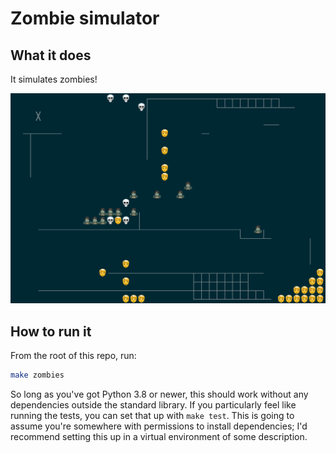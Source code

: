 # Zombie simulator

## What it does

It simulates zombies!

![The zombie apocalypse, as seen with emoji](doc/oh-no-zombies.png)

## How to run it

From the root of this repo, run:

```bash
make zombies
```

So long as you've got Python 3.8 or newer, this should work without any
dependencies outside the standard library. If you particularly feel like
running the tests, you can set that up with `make test`. This is going to
assume you're somewhere with permissions to install dependencies; I'd recommend
setting this up in a virtual environment of some description.
